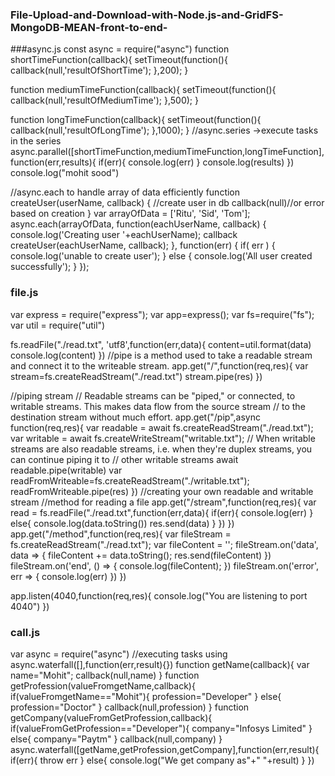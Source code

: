 ### File-Upload-and-Download-with-Node.js-and-GridFS-MongoDB-MEAN-front-to-end-
###async.js
const async = require("async")
function shortTimeFunction(callback){
    setTimeout(function(){
        callback(null,'resultOfShortTime');
    },200);
}

function mediumTimeFunction(callback){
    setTimeout(function(){
        callback(null,'resultOfMediumTime');
    },500);
}

function longTimeFunction(callback){
    setTimeout(function(){
        callback(null,'resultOfLongTime');
    },1000);
}
//async.series ->execute tasks in the series
async.parallel([shortTimeFunction,mediumTimeFunction,longTimeFunction],function(err,results){
    if(err){
        console.log(err)
    }
    console.log(results)
})
console.log("mohit sood")

//async.each to handle array of data efficiently 
function createUser(userName, callback)
{
//create user in db
callback(null)//or error based on creation
}
var arrayOfData = ['Ritu', 'Sid', 'Tom'];
async.each(arrayOfData, function(eachUserName, callback) {
console.log('Creating user '+eachUserName);
callback
createUser(eachUserName, callback);
}, function(err) {
if( err ) {
console.log('unable to create user');
} else {
console.log('All user created successfully');
}
});
### file.js
var express = require("express");
var app=express();
var fs=require("fs");
var util = require("util")

fs.readFile("./read.txt", 'utf8',function(err,data){
    content=util.format(data)
    console.log(content)
})
//pipe is a method used to take a readable stream  and connect it to the writeable stream.
app.get("/",function(req,res){
    var stream=fs.createReadStream("./read.txt")
    stream.pipe(res)
})

//piping stream
// Readable streams can be "piped," or connected, to writable streams. This makes data flow from the source stream
// to the destination stream without much effort.
app.get("/pip",async function(req,res){
    var readable = await fs.createReadStream("./read.txt");
    var writable =  await fs.createWriteStream("writable.txt");
//     When writable streams are also readable streams, i.e. when they're duplex streams, you can continue piping it to
// other writable streams
    await readable.pipe(writable)
    var readFromWriteable=fs.createReadStream("./writable.txt");
    readFromWriteable.pipe(res)
})
//creating your own readable and writable stream
//method for reading a file
app.get("/stream",function(req,res){
var read = fs.readFile("./read.txt",function(err,data){
    if(err){
        console.log(err)
    }
    else{
        console.log(data.toString())
        res.send(data)
    }
})
})
app.get("/method",function(req,res){
var fileStream = fs.createReadStream("./read.txt");
var fileContent = '';
fileStream.on('data', data => {
fileContent += data.toString();
res.send(fileContent)
})
fileStream.on('end', () => {
console.log(fileContent);
})
fileStream.on('error', err => {
console.log(err)
})
})

app.listen(4040,function(req,res){
    console.log("You are listening to port 4040")
})
### call.js
var async = require("async")
//executing tasks using async.waterfall([],function(err,result){})
function getName(callback){
    var name="Mohit";
    callback(null,name)
}
function getProfession(valueFromgetName,callback){
    if(valueFromgetName=="Mohit"){
        profession="Developer"
    }
    else{
        profession="Doctor"
    }
    callback(null,profession)
}
function getCompany(valueFromGetProfession,callback){
    if(valueFromGetProfession=="Developer"){
        company="Infosys Limited"
    }
    else{
        company="Paytm"
    }
    callback(null,company)
}
async.waterfall([getName,getProfession,getCompany],function(err,result){
    if(err){
        throw err
    }
    else{
        console.log("We get company as"+" "+result)
    }
})


